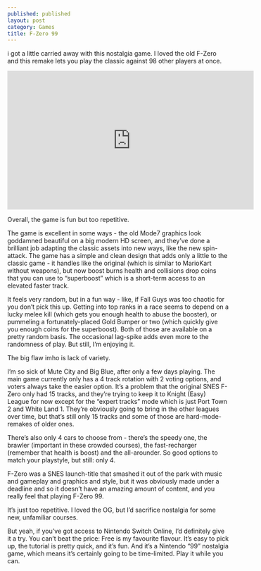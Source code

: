 ```yaml
---
published: published 
layout: post 
category: Games
title: F-Zero 99
---
```


i got a little carried away with this nostalgia game.  I loved the old F-Zero and this remake lets you play the classic against 98 other players at once.

<iframe width="560" height="315" src="https://www.youtube.com/embed/LPtVwbNEmvE?si=zVh2fj70O3vx2cBs" title="YouTube video player" frameborder="0" allow="accelerometer; autoplay; clipboard-write; encrypted-media; gyroscope; picture-in-picture; web-share" allowfullscreen></iframe>

<!--excerpt-->

Overall, the game is fun but too repetitive.

The game is excellent in some ways - the old Mode7 graphics look goddamned
beautiful on a big modern HD screen, and they’ve done a brilliant job adapting
the classic assets into new ways, like the new spin-attack. The game has a
simple and clean design that adds only a little to the classic game - it handles
like the original (which is similar to MarioKart without weapons), but now boost
burns health and collisions drop coins that you can use to “superboost” which is
a short-term access to an elevated faster track.

It feels very random, but in a fun way - like, if Fall Guys was too chaotic for
you don’t pick this up. Getting into top ranks in a race seems to depend on a
lucky melee kill (which gets you enough health to abuse the booster), or
pummeling a fortunately-placed Gold Bumper or two (which quickly give you enough
coins for the superboost). Both of those are available on a pretty random basis.
The occasional lag-spike adds even more to the randomness of play. But still,
I’m enjoying it.

The big flaw imho is lack of variety.

I’m so sick of Mute City and Big Blue, after only a few days playing. The main
game currently only has a 4 track rotation with 2 voting options, and voters
always take the easier option. It’s a problem that the original SNES F-Zero only
had 15 tracks, and they’re trying to keep it to Knight (Easy) League for now
except for the “expert tracks” mode which is just Port Town 2 and White Land 1.
They’re obviously going to bring in the other leagues over time, but that’s
still only 15 tracks and some of those are hard-mode-remakes of older ones.

There’s also only 4 cars to choose from - there’s the speedy one, the brawler
(important in these crowded courses), the fast-recharger (remember that health
is boost) and the all-arounder. So good options to match your playstyle, but
still: only 4.

F-Zero was a SNES launch-title that smashed it out of the park with music and
gameplay and graphics and style, but it was obviously made under a deadline and
so it doesn’t have an amazing amount of content, and you really feel that
playing F-Zero 99.

It’s just too repetitive. I loved the OG, but I’d sacrifice nostalgia for some
new, unfamiliar courses.

But yeah, if you’ve got access to Nintendo Switch Online, I’d definitely give it
a try. You can’t beat the price: Free is my favourite flavour. It’s easy to pick
up, the tutorial is pretty quick, and it’s fun. And it’s a Nintendo “99”
nostalgia game, which means it’s certainly going to be time-limited. Play it
while you can.